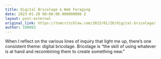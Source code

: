 ```yaml
---
title: Digital Bricolage & Web Foraging
date: 2023-01-20 00:00:00.000000000 Z
layout: post-external
original_link: https://tomcritchlow.com/2023/01/20/digital-bricolage/
author: 100063
---
```


When I reflect on the various lines of inquiry that light me up, there’s one consistent theme: digital bricolage. Bricolage is “the skill of using whatever is at hand and recombining them to create something new.”

